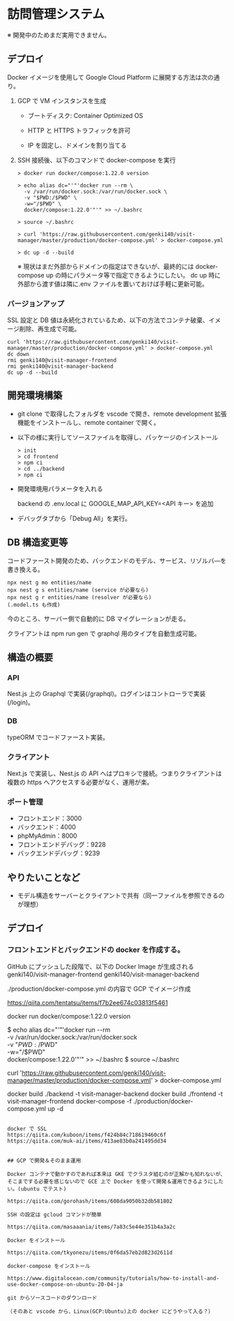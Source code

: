 # 訪問管理システム

※ 開発中のためまだ実用できません。

## デプロイ

Docker イメージを使用して Google Cloud Platform に展開する方法は次の通り。

1. GCP で VM インスタンスを生成

   - ブートディスク: Container Optimized OS

   - HTTP と HTTPS トラフィックを許可

   - IP を固定し、ドメインを割り当てる

2. SSH 接続後、以下のコマンドで docker-compose を実行

   ```
   > docker run docker/compose:1.22.0 version

   > echo alias dc="'"'docker run --rm \
     -v /var/run/docker.sock:/var/run/docker.sock \
     -v "$PWD:/$PWD" \
     -w="/$PWD" \
     docker/compose:1.22.0'"'" >> ~/.bashrc

   > source ~/.bashrc

   > curl 'https://raw.githubusercontent.com/genki140/visit-manager/master/production/docker-compose.yml' > docker-compose.yml

   > dc up -d --build
   ```

   ※ 現状はまだ外部からドメインの指定はできないが、最終的には docker-compose up の時にパラメータ等で指定できるようにしたい。
   dc up 時に外部から渡す値は隣に.env ファイルを置いておけば手軽に更新可能。

### バージョンアップ

SSL 設定と DB 値は永続化されているため、以下の方法でコンテナ破棄、イメージ削除、再生成で可能。

```
curl 'https://raw.githubusercontent.com/genki140/visit-manager/master/production/docker-compose.yml' > docker-compose.yml
dc down
rmi genki140@visit-manager-frontend
rmi genki140@visit-manager-backend
dc up -d --build
```

## 開発環境構築

- git clone で取得したフォルダを vscode で開き、remote development 拡張機能をインストールし、remote container で開く。

- 以下の様に実行してソースファイルを取得し、パッケージのインストール

  ```
  > init
  > cd frontend
  > npm ci
  > cd ../backend
  > npm ci
  ```

- 開発環境用パラメータを入れる

  backend の .env.local に GOOGLE_MAP_API_KEY=<API キー> を追加

- デバッグタブから「Debug All」を実行。

## DB 構造変更等

コードファースト開発のため、バックエンドのモデル、サービス、リゾルバ―を書き換える。

```
npx nest g mo entities/name
npx nest g s entities/name (service が必要なら)
npx nest g r entities/name (resolver が必要なら)
(.model.ts も作成)
```

今のところ、サーバー側で自動的に DB マイグレーションが走る。

クライアントは npm run gen で graphql 用のタイプを自動生成可能。

## 構造の概要

### API

Nest.js 上の Graphql で実装(/graphql)。ログインはコントローラで実装(/login)。

### DB

typeORM でコードファースト実装。

### クライアント

Next.js で実装し、Nest.js の API へはプロキシで接続。つまりクライアントは複数の https へアクセスする必要がなく、運用が楽。

###

### ポート管理

- フロントエンド：3000
- バックエンド：4000
- phpMyAdmin：8000
- フロントエンドデバッグ：9228
- バックエンドデバッグ：9239

## やりたいことなど

- モデル構造をサーバーとクライアントで共有（同一ファイルを参照できるのが理想）

## デプロイ

### フロントエンドとバックエンドの docker を作成する。

GitHub にプッシュした段階で、以下の Docker Image が生成される
genki140/visit-manager-frontend
genki140/visit-manager-backend

./production/docker-compose.yml の内容で GCP でイメージ作成

https://qiita.com/tentatsu/items/f7b2ee674c03813f5461

docker run docker/compose:1.22.0 version

$ echo alias dc="'"'docker run --rm \
 -v /var/run/docker.sock:/var/run/docker.sock \
 -v "$PWD:/$PWD" \
 -w="/$PWD" \
    docker/compose:1.22.0'"'" >> ~/.bashrc
$ source ~/.bashrc

curl 'https://raw.githubusercontent.com/genki140/visit-manager/master/production/docker-compose.yml' > docker-compose.yml

docker build ./backend -t visit-manager-backend
docker build ./frontend -t visit-manager-frontend
docker-compose -f ./production/docker-compose.yml up -d

```

docker で SSL
https://qiita.com/kuboon/items/f424b84c718619460c6f
https://qiita.com/muk-ai/items/413ae83b0a241495dd34


## GCP で開発＆そのまま運用

Docker コンテナで動かすのであれば本来は GKE でクラスタ組むのが正解かも知れないが、そこまでする必要を感じないので GCE 上で Docker を使って開発＆運用できるようにしたい。(ubuntu でテスト)

https://qiita.com/gorohash/items/608da9050b32db581802

SSH の設定は gcloud コマンドが簡単

https://qiita.com/masaaania/items/7a83c5e44e351b4a3a2c

Docker をインストール

https://qiita.com/tkyonezu/items/0f6da57eb2d823d2611d

docker-compose をインストール

https://www.digitalocean.com/community/tutorials/how-to-install-and-use-docker-compose-on-ubuntu-20-04-ja

git からソースコードのダウンロード

（そのあと vscode から、Linux(GCP:Ubuntu)上の docker にどうやって入る？）


```
